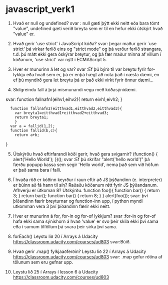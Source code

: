 # javascript_verk1
1. Hvað er null og undefined?
svar : null gæti þýtt ekki neitt eða bara tómt "value", undefined gæti verið breyta sem er til en hefur ekki útskýrt hvað "value" er.

2. Hvað gerir 'use strict' í JavaScript kóða?
svar: þegar maður gerir ´use strict' þá virkar ferlið eins og "strict mode" og þá verður ferlið strangara, t.d. þú mátt ekki gera óskýrar breytur, og þá fær maður minna af villum í kóðanum, 'use strict' var nýtt í ECMAScript 5.

3. Hver er munurinn á let og var?
svar :Ef þú býrð til var breytu fyrir for-lykkju eða hvað sem er, þá er enþá hægt að nota það í næsta dæmi, en ef þú myndirð gera let breytu þá er það ekki virkt fyrir önnur dæmi...

4. Skilgreindu fall á þrjá mismunandi vegu með kóðasýnidæmi.

svar: function fallnafn1(eihv1,eihv2){
        return eivh1,eivh2;
        }
        
      function fallnafn2(eitthvad1,eitthvad2,eitthvad3){
        var breyta1=eitthvad1+eitthvad2+eitthvad3;
        return breyta1;
        }
      var a = fallid(1,2);
      function fallid(b,c){
        return a+b;
}

5. Útskýrðu hvað eftirfarandi kóði gerir, hvað gera svigarnir?
 (function() { alert('Hello World'); })();
 svar :Ef þú skrifar "alert('hello world')" þá færðu popupp kassa sem segir 'Hello world', nema það sem við höfum er það sama bara í falli.
 
6. Í hvaða röð er kóðinn keyrður í raun eftir að JS þýðandinn (e. interpreter) er búinn að fá
hann til sín? Raðaðu kóðanum rétt fyrir JS þýðandanum. Afhverju er útkoman 8? Útskýrðu.
function foo(){
function bar() {
return 3;
}
return bar();
function bar() {
return 8;
}
}
alert(foo());
svar: því þíðandinn færir breyturnar og function-inn upp, í python myndi utkomman vera 3 því þíðandinn færir ekki neitt.
7. Hver er munurinn á for, for-in og for-of lykkjum?
svar :for-in og for-of hafa ekki sama sýnishorn á hvað 'value' er svo þeir skila ekki því sama eða í sumum tilföllum þá svara þeir sirka því sama.

8. forEach() Leystu lið 20 í Arrays á Udacity https://classroom.udacity.com/courses/ud803
svar:Búið.

9. Hvað gerir .map() fylkjaaðferðin? Leystu lið 22 í Arrays á Udacity
https://classroom.udacity.com/courses/ud803
svar: .map gefur rótina af tölunum sem eru gefnar upp. 

10. Leystu lið 25 í Arrays í lesson 6 á Udacity https://classroom.udacity.com/courses/ud803
